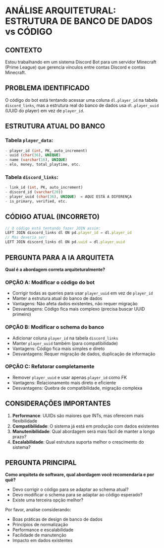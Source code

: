 # ANÁLISE ARQUITETURAL: ESTRUTURA DE BANCO DE DADOS vs CÓDIGO

## CONTEXTO
Estou trabalhando em um sistema Discord Bot para um servidor Minecraft (Prime League) que gerencia vínculos entre contas Discord e contas Minecraft.

## PROBLEMA IDENTIFICADO
O código do bot está tentando acessar uma coluna `dl.player_id` na tabela `discord_links`, mas a estrutura real do banco de dados usa `dl.player_uuid` (UUID do player) em vez de `player_id`.

## ESTRUTURA ATUAL DO BANCO

### Tabela `player_data`:
```sql
- player_id (int, PK, auto_increment)
- uuid (char(36), UNIQUE) 
- name (varchar(16), UNIQUE)
- elo, money, total_playtime, etc.
```

### Tabela `discord_links`:
```sql
- link_id (int, PK, auto_increment)
- discord_id (varchar(20))
- player_uuid (char(36), UNIQUE)  ← AQUI ESTÁ A DIFERENÇA
- is_primary, verified, etc.
```

## CÓDIGO ATUAL (INCORRETO)
```javascript
// O código está tentando fazer JOIN assim:
LEFT JOIN discord_links dl ON pd.player_id = dl.player_id
// Mas deveria ser:
LEFT JOIN discord_links dl ON pd.uuid = dl.player_uuid
```

## PERGUNTA PARA A IA ARQUITETA

**Qual é a abordagem correta arquiteturalmente?**

### OPÇÃO A: Modificar o código do bot
- Corrigir todas as queries para usar `player_uuid` em vez de `player_id`
- Manter a estrutura atual do banco de dados
- Vantagens: Não afeta dados existentes, não requer migração
- Desvantagens: Código fica mais complexo (precisa buscar UUID primeiro)

### OPÇÃO B: Modificar o schema do banco
- Adicionar coluna `player_id` na tabela `discord_links`
- Manter `player_uuid` também (para compatibilidade)
- Vantagens: Código fica mais simples e direto
- Desvantagens: Requer migração de dados, duplicação de informação

### OPÇÃO C: Refatorar completamente
- Remover `player_uuid` e usar apenas `player_id` como FK
- Vantagens: Relacionamento mais direto e eficiente
- Desvantagens: Quebra de compatibilidade, migração complexa

## CONSIDERAÇÕES IMPORTANTES

1. **Performance**: UUIDs são maiores que INTs, mas oferecem mais flexibilidade
2. **Compatibilidade**: O sistema já está em produção com dados existentes
3. **Manutenibilidade**: Qual abordagem será mais fácil de manter a longo prazo?
4. **Escalabilidade**: Qual estrutura suporta melhor o crescimento do sistema?

## PERGUNTA PRINCIPAL
**Como arquiteta de software, qual abordagem você recomendaria e por quê?**
- Devo corrigir o código para se adaptar ao schema atual?
- Devo modificar o schema para se adaptar ao código esperado?
- Existe uma terceira opção melhor?

Por favor, analise considerando:
- Boas práticas de design de banco de dados
- Princípios de normalização
- Performance e escalabilidade
- Facilidade de manutenção
- Impacto em dados existentes
